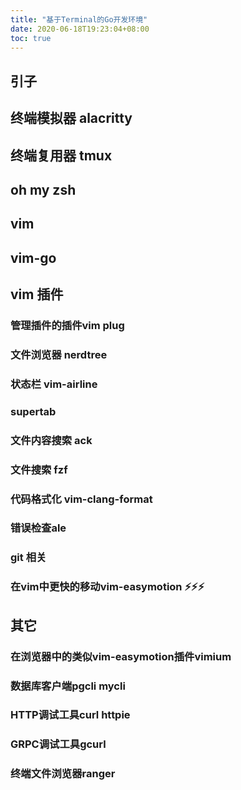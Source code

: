```yaml
---
title: "基于Terminal的Go开发环境"
date: 2020-06-18T19:23:04+08:00
toc: true
---
```


## 引子
## 终端模拟器 alacritty
## 终端复用器 tmux 
## oh my zsh
## vim
## vim-go
## vim 插件
### 管理插件的插件vim plug
### 文件浏览器 nerdtree
### 状态栏 vim-airline
### supertab
### 文件内容搜索 ack
### 文件搜索 fzf
### 代码格式化 vim-clang-format
### 错误检查ale
### git 相关 
### 在vim中更快的移动vim-easymotion ⚡⚡⚡ 
## 其它
### 在浏览器中的类似vim-easymotion插件vimium
### 数据库客户端pgcli mycli
### HTTP调试工具curl httpie
### GRPC调试工具gcurl
### 终端文件浏览器ranger
